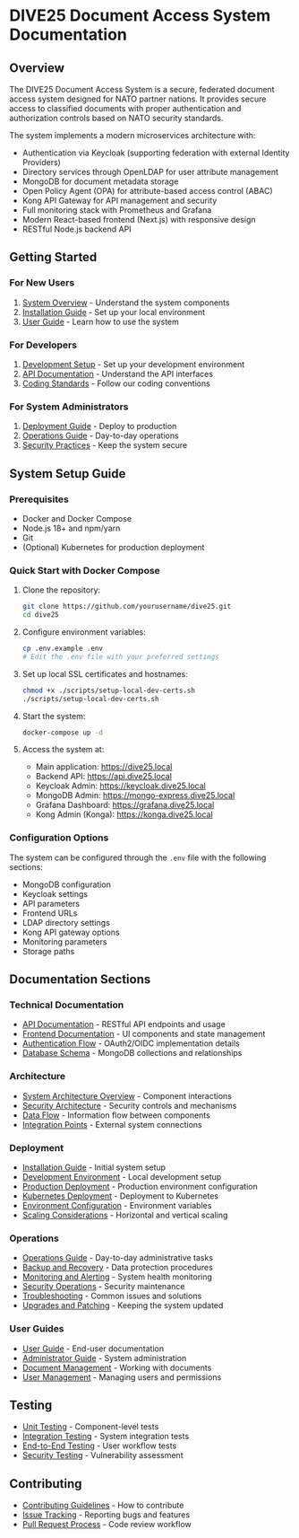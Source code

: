 # DIVE25 Document Access System Documentation

## Overview

The DIVE25 Document Access System is a secure, federated document access system designed for NATO partner nations. It provides secure access to classified documents with proper authentication and authorization controls based on NATO security standards.

The system implements a modern microservices architecture with:

- Authentication via Keycloak (supporting federation with external Identity Providers)
- Directory services through OpenLDAP for user attribute management
- MongoDB for document metadata storage
- Open Policy Agent (OPA) for attribute-based access control (ABAC)
- Kong API Gateway for API management and security
- Full monitoring stack with Prometheus and Grafana
- Modern React-based frontend (Next.js) with responsive design
- RESTful Node.js backend API

## Getting Started

### For New Users

1. [System Overview](architecture/overview.md) - Understand the system components
2. [Installation Guide](deployment/installation.md) - Set up your local environment
3. [User Guide](user/guide.md) - Learn how to use the system

### For Developers

1. [Development Setup](deployment/development.md) - Set up your development environment
2. [API Documentation](technical/api.md) - Understand the API interfaces
3. [Coding Standards](development/standards.md) - Follow our coding conventions

### For System Administrators

1. [Deployment Guide](deployment/guide.md) - Deploy to production
2. [Operations Guide](operations/guide.md) - Day-to-day operations
3. [Security Practices](operations/security.md) - Keep the system secure

## System Setup Guide

### Prerequisites

- Docker and Docker Compose
- Node.js 18+ and npm/yarn
- Git
- (Optional) Kubernetes for production deployment

### Quick Start with Docker Compose

1. Clone the repository:
   ```bash
   git clone https://github.com/yourusername/dive25.git
   cd dive25
   ```

2. Configure environment variables:
   ```bash
   cp .env.example .env
   # Edit the .env file with your preferred settings
   ```

3. Set up local SSL certificates and hostnames:
   ```bash
   chmod +x ./scripts/setup-local-dev-certs.sh
   ./scripts/setup-local-dev-certs.sh
   ```

4. Start the system:
   ```bash
   docker-compose up -d
   ```

5. Access the system at:
   - Main application: https://dive25.local
   - Backend API: https://api.dive25.local
   - Keycloak Admin: https://keycloak.dive25.local
   - MongoDB Admin: https://mongo-express.dive25.local
   - Grafana Dashboard: https://grafana.dive25.local
   - Kong Admin (Konga): https://konga.dive25.local

### Configuration Options

The system can be configured through the `.env` file with the following sections:

- MongoDB configuration
- Keycloak settings
- API parameters
- Frontend URLs
- LDAP directory settings
- Kong API gateway options
- Monitoring parameters
- Storage paths

## Documentation Sections

### Technical Documentation

- [API Documentation](technical/api.md) - RESTful API endpoints and usage
- [Frontend Documentation](technical/frontend.md) - UI components and state management
- [Authentication Flow](technical/auth-flow.md) - OAuth2/OIDC implementation details
- [Database Schema](technical/database-schema.md) - MongoDB collections and relationships

### Architecture

- [System Architecture Overview](architecture/overview.md) - Component interactions
- [Security Architecture](architecture/security.md) - Security controls and mechanisms
- [Data Flow](architecture/data-flow.md) - Information flow between components
- [Integration Points](architecture/integration.md) - External system connections

### Deployment

- [Installation Guide](deployment/installation.md) - Initial system setup
- [Development Environment](deployment/development.md) - Local development setup
- [Production Deployment](deployment/production.md) - Production environment configuration
- [Kubernetes Deployment](deployment/kubernetes.md) - Deployment to Kubernetes
- [Environment Configuration](deployment/environment-config.md) - Environment variables
- [Scaling Considerations](deployment/scaling.md) - Horizontal and vertical scaling

### Operations

- [Operations Guide](operations/guide.md) - Day-to-day administrative tasks
- [Backup and Recovery](operations/backup-recovery.md) - Data protection procedures
- [Monitoring and Alerting](operations/monitoring.md) - System health monitoring
- [Security Operations](operations/security.md) - Security maintenance
- [Troubleshooting](operations/troubleshooting.md) - Common issues and solutions
- [Upgrades and Patching](operations/upgrades.md) - Keeping the system updated

### User Guides

- [User Guide](user/guide.md) - End-user documentation
- [Administrator Guide](user/admin-guide.md) - System administration
- [Document Management](user/document-management.md) - Working with documents
- [User Management](user/user-management.md) - Managing users and permissions

## Testing

- [Unit Testing](development/unit-testing.md) - Component-level tests
- [Integration Testing](development/integration-testing.md) - System integration tests
- [End-to-End Testing](development/e2e-testing.md) - User workflow tests
- [Security Testing](development/security-testing.md) - Vulnerability assessment

## Contributing

- [Contributing Guidelines](development/contributing.md) - How to contribute
- [Issue Tracking](development/issue-tracking.md) - Reporting bugs and features
- [Pull Request Process](development/pull-requests.md) - Code review workflow